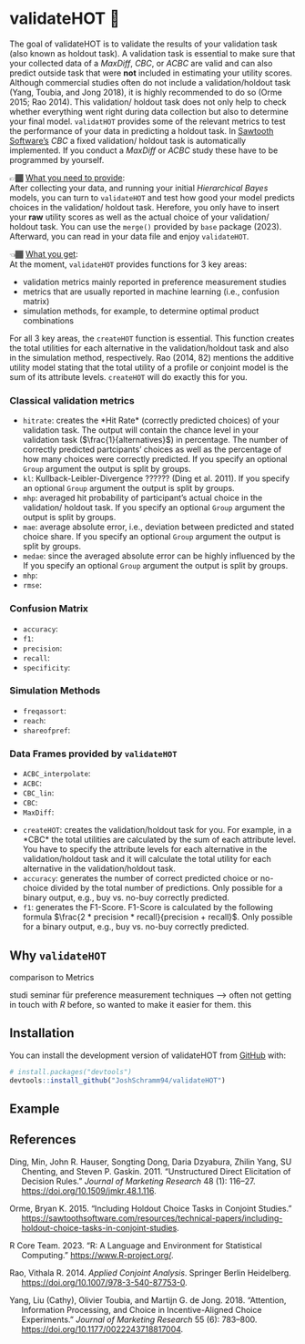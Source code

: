 
<!-- README.md is generated from README.Rmd. Please edit that file -->

# validateHOT 🎯

<!-- badges: start -->
<!-- badges: end -->

The goal of validateHOT is to validate the results of your validation
task (also known as holdout task). A validation task is essential to
make sure that your collected data of a *MaxDiff*, *CBC*, or *ACBC* are
valid and can also predict outside task that were **not** included in
estimating your utility scores. Although commercial studies often do not
include a validation/holdout task (Yang, Toubia, and Jong 2018), it is
highly recommended to do so (Orme 2015; Rao 2014). This validation/
holdout task does not only help to check whether everything went right
during data collection but also to determine your final model.
<code>validatHOT</code> provides some of the relevant metrics to test
the performance of your data in predicting a holdout task. In [Sawtooth
Software’s](https://sawtoothsoftware.com/) *CBC* a fixed validation/
holdout task is automatically implemented. If you conduct a *MaxDiff* or
*ACBC* study these have to be programmed by yourself.

👉🏾 <u>What you need to provide</u>: <br> After collecting your data, and
running your initial *Hierarchical Bayes* models, you can turn to
<code>validateHOT</code> and test how good your model predicts choices
in the validation/ holdout task. Herefore, you only have to insert your
**raw** utility scores as well as the actual choice of your validation/
holdout task. You can use the <code>merge()</code> provided by
<code>base</code> package (2023). Afterward, you can read in your data
file and enjoy <code>validateHOT</code>.

👈🏾 <u>What you get</u>:<br> At the moment, <code>validateHOT</code>
provides functions for 3 key areas:

<ul>
<li>
validation metrics mainly reported in preference measurement studies
</li>
<li>
metrics that are usually reported in machine learning (i.e., confusion
matrix)
</li>
<li>
simulation methods, for example, to determine optimal product
combinations
</li>
</ul>

For all 3 key areas, the <code>createHOT</code> function is essential.
This function creates the total utilities for each alternative in the
validation/holdout task and also in the simulation method, respectively.
Rao (2014, 82) mentions the additive utility model stating that the
total utility of a profile or conjoint model is the sum of its attribute
levels. <code>createHOT</code> will do exactly this for you.

### Classical validation metrics

<ul>
<li>
<code>hitrate</code>: creates the *Hit Rate* (correctly predicted
choices) of your validation task. The output will contain the chance
level in your validation task ($\frac{1}{alternatives}$) in percentage.
The number of correctly predicted partcipants’ choices as well as the
percentage of how many choices were correctly predicted. If you specify
an optional <code>Group</code> argument the output is split by groups.
</li>
<li>
<code>kl</code>: Kullback-Leibler-Divergence ?????? (Ding et al. 2011).
If you specify an optional <code>Group</code> argument the output is
split by groups.
</li>
<li>
<code>mhp</code>: averaged hit probability of participant’s actual
choice in the validation/ holdout task. If you specify an optional
<code>Group</code> argument the output is split by groups.
</li>
<li>
<code>mae</code>: average absolute error, i.e., deviation between
predicted and stated choice share. If you specify an optional
<code>Group</code> argument the output is split by groups.
</li>
<li>
<code>medae</code>: since the averaged absolute error can be highly
influenced by the If you specify an optional <code>Group</code> argument
the output is split by groups.
</li>
<li>
<code>mhp</code>:
</li>
<li>
<code>rmse</code>:
</li>
</ul>

### Confusion Matrix

<ul>
<li>
<code>accuracy</code>:
</li>
<li>
<code>f1</code>:
</li>
<li>
<code>precision</code>:
</li>
<li>
<code>recall</code>:
</li>
<li>
<code>specificity</code>:
</li>
</ul>

### Simulation Methods

<ul>
<li>
<code>freqassort</code>:
</li>
<li>
<code>reach</code>:
</li>
<li>
<code>shareofpref</code>:
</li>
</ul>

### Data Frames provided by <code>validateHOT</code>

<ul>
<li>
<code>ACBC_interpolate</code>:
</li>
<li>
<code>ACBC</code>:
</li>
<li>
<code>CBC_lin</code>:
</li>
<li>
<code>CBC</code>:
</li>
<li>
<code>MaxDiff</code>:
</li>
</ul>
<ul>
<li>
<code>createHOT</code>: creates the validation/holdout task for you. For
example, in a *CBC* the total utilities are calculated by the sum of
each attribute level. You have to specify the attribute levels for each
alternative in the validation/holdout task and it will calculate the
total utility for each alternative in the validation/holdout task.
</li>
<li>
<code>accuracy</code>: generates the number of correct predicted choice
or no-choice divided by the total number of predictions. Only possible
for a binary output, e.g., buy vs. no-buy correctly predicted.
</li>
<li>
<code>f1</code>: generates the F1-Score. F1-Score is calculated by the
following formula $\frac{2 * precision * recall}{precision + recall}$.
Only possible for a binary output, e.g., buy vs. no-buy correctly
predicted.
</li>
</ul>

## Why <code>validateHOT</code>

comparison to Metrics

studi seminar für preference measurement techniques –\> often not
getting in touch with *R* before, so wanted to make it easier for them.
this

## Installation

You can install the development version of validateHOT from
[GitHub](https://github.com/) with:

``` r
# install.packages("devtools")
devtools::install_github("JoshSchramm94/validateHOT")
```

## Example

## References

<div id="refs" class="references csl-bib-body hanging-indent">

<div id="ref-ding2011" class="csl-entry">

Ding, Min, John R. Hauser, Songting Dong, Daria Dzyabura, Zhilin Yang,
SU Chenting, and Steven P. Gaskin. 2011. “Unstructured Direct
Elicitation of Decision Rules.” *Journal of Marketing Research* 48 (1):
116–27. <https://doi.org/10.1509/jmkr.48.1.116>.

</div>

<div id="ref-Orme.2015" class="csl-entry">

Orme, Bryan K. 2015. “Including Holdout Choice Tasks in Conjoint
Studies.”
<https://sawtoothsoftware.com/resources/technical-papers/including-holdout-choice-tasks-in-conjoint-studies>.

</div>

<div id="ref-base" class="csl-entry">

R Core Team. 2023. “R: A Language and Environment for Statistical
Computing.” <https://www.R-project.org/>.

</div>

<div id="ref-rao2014a" class="csl-entry">

Rao, Vithala R. 2014. *Applied Conjoint Analysis*. Springer Berlin
Heidelberg. <https://doi.org/10.1007/978-3-540-87753-0>.

</div>

<div id="ref-yang2018" class="csl-entry">

Yang, Liu (Cathy), Olivier Toubia, and Martijn G. de Jong. 2018.
“Attention, Information Processing, and Choice in Incentive-Aligned
Choice Experiments.” *Journal of Marketing Research* 55 (6): 783–800.
<https://doi.org/10.1177/0022243718817004>.

</div>

</div>
